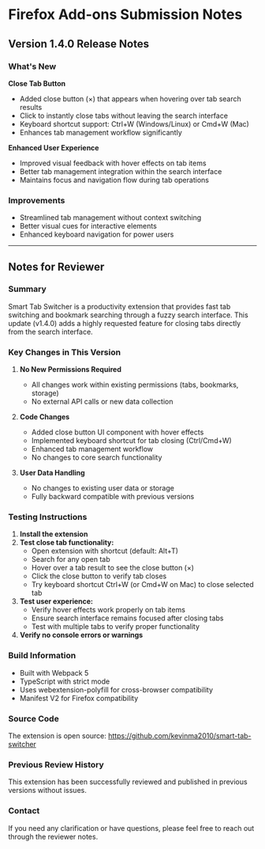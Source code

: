 # Firefox Add-ons Submission Notes

## Version 1.4.0 Release Notes

### What's New

**Close Tab Button**
- Added close button (×) that appears when hovering over tab search results
- Click to instantly close tabs without leaving the search interface
- Keyboard shortcut support: Ctrl+W (Windows/Linux) or Cmd+W (Mac)
- Enhances tab management workflow significantly

**Enhanced User Experience**
- Improved visual feedback with hover effects on tab items
- Better tab management integration within the search interface
- Maintains focus and navigation flow during tab operations

### Improvements
- Streamlined tab management without context switching
- Better visual cues for interactive elements
- Enhanced keyboard navigation for power users

---

## Notes for Reviewer

### Summary
Smart Tab Switcher is a productivity extension that provides fast tab switching and bookmark searching through a fuzzy search interface. This update (v1.4.0) adds a highly requested feature for closing tabs directly from the search interface.

### Key Changes in This Version

1. **No New Permissions Required**
   - All changes work within existing permissions (tabs, bookmarks, storage)
   - No external API calls or new data collection

2. **Code Changes**
   - Added close button UI component with hover effects
   - Implemented keyboard shortcut for tab closing (Ctrl/Cmd+W)
   - Enhanced tab management workflow
   - No changes to core search functionality

3. **User Data Handling**
   - No changes to existing user data or storage
   - Fully backward compatible with previous versions

### Testing Instructions

1. **Install the extension**
2. **Test close tab functionality:**
   - Open extension with shortcut (default: Alt+T)
   - Search for any open tab
   - Hover over a tab result to see the close button (×)
   - Click the close button to verify tab closes
   - Try keyboard shortcut Ctrl+W (or Cmd+W on Mac) to close selected tab
3. **Test user experience:**
   - Verify hover effects work properly on tab items
   - Ensure search interface remains focused after closing tabs
   - Test with multiple tabs to verify proper functionality
4. **Verify no console errors or warnings**

### Build Information
- Built with Webpack 5
- TypeScript with strict mode
- Uses webextension-polyfill for cross-browser compatibility
- Manifest V2 for Firefox compatibility

### Source Code
The extension is open source: https://github.com/kevinma2010/smart-tab-switcher

### Previous Review History
This extension has been successfully reviewed and published in previous versions without issues.

### Contact
If you need any clarification or have questions, please feel free to reach out through the reviewer notes.